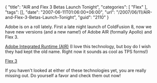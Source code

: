 {
	"title": "AIR and Flex 3 Betas Launch Tonight",
	"categories": [
		"Flex"
	],
	"tags": [],
	"date": "2007-06-11T01:06:00+06:00",
	"url": "/2007/06/11/AIR-and-Flex-3-Betas-Launch-Tonight",
	"guid": "2110"
}

Adobe is on a roll lately. First a late night launch of ColdFusion 8, now we have new versions (and a new name!) of Adobe AIR (formally Apollo) and Flex 3. 

<a href="http://labs.adobe.com/technologies/air/">Adobe Integrated Runtime (AIR)</a> (I love this technology, but boy do I wish they had kept the old name. Right now it sounds as cool as TPS forms!)

<a href="http://labs.adobe.com/technologies/flex/">Flex 3</a>

If you haven't looked at either of these technologies yet, you are really missing out. Do yourself a favor and check them out now!